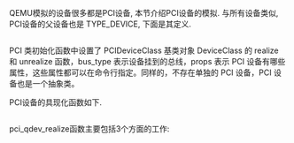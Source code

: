 
QEMU模拟的设备很多都是PCI设备, 本节介绍PCI设备的模拟. 与所有设备类似, PCI设备的父设备也是 TYPE_DEVICE, 下面是其定义. 

```cpp

```

PCI 类初始化函数中设置了 PCIDeviceClass 基类对象 DeviceClass 的 realize 和 unrealize 函数，bus_type 表示设备挂到的总线，props 表示 PCI 设备有哪些属性，这些属性都可以在命令行指定。同样的，不存在单独的 PCI 设备，PCI 设备也是一个抽象类。

PCI设备的具现化函数如下.

```cpp

```

pci_qdev_realize函数主要包括3个方面的工作:




